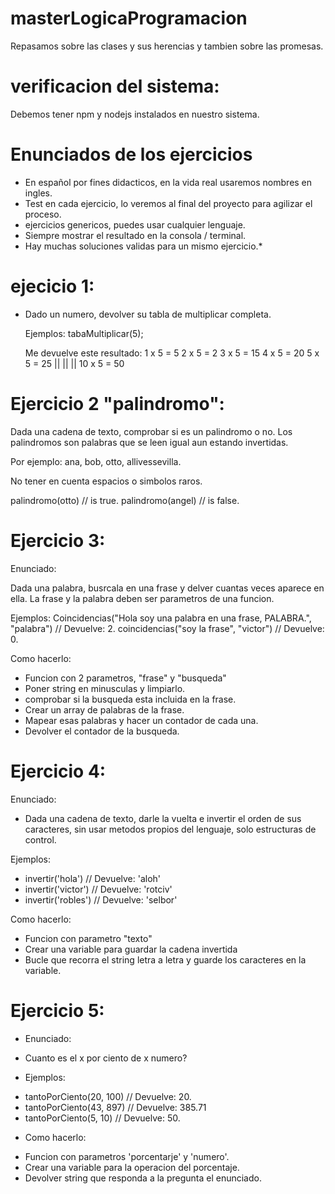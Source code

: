 # masterLogicaProgramacion

Repasamos sobre las clases y sus herencias y tambien sobre las promesas. 

# verificacion del sistema: 

Debemos tener npm y nodejs instalados en nuestro sistema.

#       Enunciados de los ejercicios

* En español por fines didacticos, en la vida real usaremos nombres en ingles.
* Test en cada ejercicio, lo veremos al final del proyecto para agilizar el proceso.
* ejercicios genericos, puedes usar cualquier lenguaje.
* Siempre mostrar el resultado en la consola / terminal.
* Hay muchas soluciones validas para un mismo ejercicio.*
# ejecicio 1: 
* Dado un numero, devolver su tabla de multiplicar completa.

  Ejemplos: 
tabaMultiplicar(5);

  Me devuelve este resultado: 
1 x 5 = 5
2 x 5 = 2
3 x 5 = 15
4 x 5 = 20
5 x 5 = 25 
||  || || 
10 x 5 = 50


# Ejercicio 2 "palindromo": 

Dada una cadena de texto, comprobar si es un palindromo o no. 
Los palindromos son palabras que se leen igual aun estando invertidas.

Por ejemplo: 
ana, bob, otto, allivessevilla.

No tener en cuenta espacios o simbolos raros.


palindromo(otto) // is true.
palindromo(angel) // is false.


# Ejercicio 3: 

Enunciado: 

Dada una palabra, busrcala en una frase y delver cuantas veces aparece en ella.
La frase y la palabra deben ser parametros de una funcion.

Ejemplos: 
Coincidencias("Hola soy una palabra en una frase, PALABRA.", "palabra") // Devuelve: 2.
coincidencias("soy la frase", "victor") // Devuelve: 0.

Como hacerlo: 
* Funcion con 2 parametros, "frase" y "busqueda"
* Poner string en minusculas y limpiarlo. 
* comprobar si la busqueda esta incluida en la frase.
* Crear un array de palabras de la frase. 
* Mapear esas palabras y hacer un contador de cada una.
* Devolver el contador de la busqueda.

# Ejercicio 4: 

Enunciado: 

* Dada una cadena de texto, darle la vuelta e invertir el orden de sus caracteres, sin usar metodos propios del lenguaje, solo estructuras de control.

Ejemplos: 

* invertir('hola') // Devuelve: 'aloh'
* invertir('victor') // Devuelve: 'rotciv'
* invertir('robles') // Devuelve: 'selbor'

Como hacerlo: 

- Funcion con parametro "texto"
- Crear una variable para guardar la cadena invertida
- Bucle que recorra el string letra a letra y guarde los caracteres en la variable.

# Ejercicio 5: 

* Enunciado: 

- Cuanto es el x por ciento de x numero? 

* Ejemplos: 

- tantoPorCiento(20, 100)     // Devuelve: 20.
- tantoPorCiento(43, 897)     // Devuelve: 385.71
- tantoPorCiento(5, 10)     // Devuelve: 50.

* Como hacerlo: 

- Funcion con parametros 'porcentarje' y  'numero'. 
- Crear una variable para la operacion del porcentaje.
- Devolver string que responda a la pregunta el enunciado. 







